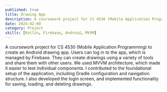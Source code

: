 ```yaml
---
published: true
title: Drawing App
description: A coursework project for CS 4530 (Mobile Application Programming) to create an Android drawing app.
date: 2024-02-09
category: Project
skills: [Kotlin, Firebase, Android, MVVM]
---
```


A coursework project for CS 4530 (Mobile Application Programming) to create an Android drawing app. Users can log in to the app, which is managed by Firebase. They can create drawings using a variety of tools and share them with other users. We used MVVM architecture, which made it easier to test individual components. I contributed to the foundational setup of the application, including Gradle configuration and navigation structure. I also developed the login screen, and implemented functionality for saving, loading, and deleting drawings.
